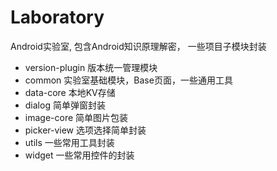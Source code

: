 # Laboratory
Android实验室, 包含Android知识原理解密， 一些项目子模块封装


* version-plugin 版本统一管理模块
* common 实验室基础模块，Base页面，一些通用工具
* data-core 本地KV存储
* dialog 简单弹窗封装
* image-core 简单图片包装
* picker-view 选项选择简单封装
* utils 一些常用工具封装
* widget 一些常用控件的封装

